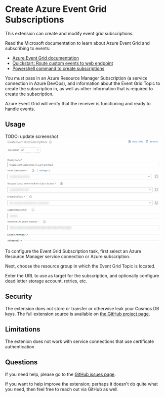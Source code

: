 # Create Azure Event Grid Subscriptions

This extension can create and modify event grid subscriptions.

Read the Microsoft documentation to learn about Azure Event Grid and 
subscribing to events:

* [Azure Event Grid documentation](https://docs.microsoft.com/en-us/azure/event-grid/)
* [Quickstart: Route custom events to web endpoint](https://docs.microsoft.com/en-us/azure/event-grid/custom-event-quickstart-portal)
* [Powershell command to create subscriptions](https://docs.microsoft.com/en-us/powershell/module/az.eventgrid/new-azeventgridsubscription)

You must pass in an Azure Resource Manager Subscription (a service connection
in Azure DevOps), and information about the Event Grid Topic to create the
subscription in, as well as other information that is required to create
the subscription.

Azure Event Grid will verify that the receiver is functioning and ready to handle
events.

## Usage

TODO: update screenshot
![Extension Settings](images/settings.png)

To configure the Event Grid Subscription task, first select an Azure Resource
Manager service connection or Azure subscription.

Next, choose the resource group in which the Event Grid Topic is located.

Enter the URL to use as target for the subscription, and optionally configure
dead letter storage account, retries, etc.

## Security

The extension does not store or transfer or otherwise leak your Cosmos DB keys.
The full extension source is available on
[the GitHub project page](https://github.com/rwatjen/EventGridSubscriptionExtension).

## Limitations

The extenion does not work with service connections that use certificate 
authentication.

## Questions

If you need help, please go to the 
[GitHub issues page](https://github.com/rwatjen/EventGridSubscriptionExtension/issues).

If you want to help improve the extension; perhaps it doesn't do quite what
you need, then feel free to reach out via GitHub as well.
